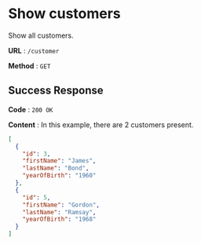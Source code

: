 # Show customers

Show all customers.

**URL** : `/customer`

**Method** : `GET`

## Success Response

**Code** : `200 OK`

**Content** : In this example, there are 2 customers present.

```json
[
  {
    "id": 3,
    "firstName": "James",
    "lastName": "Bond",
    "yearOfBirth": "1960"
  },
  {
    "id": 5,
    "firstName": "Gordon",
    "lastName": "Ramsay",
    "yearOfBirth": "1968"
  }
]
```

